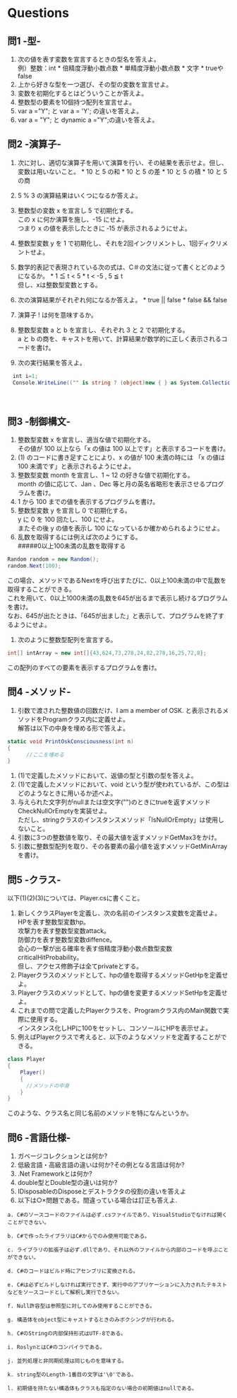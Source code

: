 # Questions
## 問1 -型-
  1. 次の値を表す変数を宣言するときの型名を答えよ。  
  例）整数：int
    * 倍精度浮動小数点数
    * 単精度浮動小数点数
    * 文字
    * trueやfalse
  1. 上から好きな型を一つ選び、その型の変数を宣言せよ。
  1. 変数を初期化するとはどういうことか答えよ。
  1. 整数型の要素を10個持つ配列を宣言せよ。
  1. var a ="Y";  と  var a = 'Y';  の違いを答えよ。
  1. var a = "Y"; と dynamic a ="Y";の違いを答えよ。

## 問2 -演算子-
  1. 次に対し、適切な演算子を用いて演算を行い、その結果を表示せよ。但し、変数は用いないこと。
    * 10 と 5 の和
    * 10 と 5 の差
    * 10 と 5 の積
    * 10 と 5 の商
  1. 5 % 3 の演算結果はいくつになるか答えよ。
  1. 整数型の変数 x を宣言し 5 で初期化する。  
  この x に何か演算を施し、-15 にせよ。  
  つまり x の値を表示したときに ‐15 が表示されるようにせよ。
  1. 整数型変数 y を 1 で初期化し、それを2回インクリメントし、1回ディクリメントせよ。
  1. 数学的表記で表現されている次の式は、C＃の文法に従って書くとどのようになるか。
    * 1 ≦ t < 5
    * t < -5 , 5 ≦ t  
但し、xは整数型変数とする。
  1. 次の演算結果がそれぞれ何になるか答えよ。
    * true || false
    * false && false
  1. 演算子 ! は何を意味するか。
  1. 整数型変数 a と b を宣言し、それぞれ 3 と 2 で初期化する。  
  a と b の商を、キャストを用いて、計算結果が数学的に正しく表示されるコードを書け。

  1. 次の実行結果を答えよ。

```csharp
　int i=1;
　Console.WriteLine(("" is string ? (object)new { } as System.Collections.IEnumerable : "Hello") ?? (i < 0 || (i = (++i) * 3) > 0 || (i = (++i) / 3) > 0 ? "Hello" + i : i + "Hello"));
```
　
## 問3 -制御構文-
  1. 整数型変数 x を宣言し、適当な値で初期化する。  
  その値が 100 以上なら「x の値は 100 以上です」と表示するコードを書け。
  1. (1) のコードに書き足すことにより、x の値が 100 未満の時には
  「x の値は 100 未満です」と表示されるようにせよ。
  1. 整数型変数 month を宣言し、1 ~ 12 の好きな値で初期化する。  
  month の値に応じて、Jan 、Dec 等と月の英名省略形を表示させるプログラムを書け。
  1. 1 から 100 までの値を表示するプログラムを書け。
  1. 整数型変数 y を宣言し 0 で初期化する。  
  y に 0 を 100 回たし、100 にせよ。  
  またその後 y の値を表示し 100 になっているか確かめられるようにせよ。
  1. 乱数を取得するには例えば次のようにする。  
  #####0以上100未満の乱数を取得する
  ```csharp
  Random random = new Random();  
  random.Next(100);  
  ```
  この場合、メソッドであるNextを呼び出すたびに、0以上100未満の中で乱数を取得することができる。  
  これを用いて、0以上1000未満の乱数を645が出るまで表示し続けるプログラムを書け。  
  なお、645が出たときは、「645が出ました」と表示して、プログラムを終了するようにせよ。
  1. 次のように整数型配列を宣言する。
  ```csharp
  int[] intArray = new int[]{43,624,73,278,24,82,278,16,25,72,8};
  ```
  この配列のすべての要素を表示するプログラムを書け。

## 問4 -メソッド-
  1. 引数で渡された整数値の回数だけ、I am a member of OSK. と表示されるメソッドをProgramクラス内に定義せよ。  
  解答は以下の中身を埋める形で答えよ。
  ```csharp
  static void PrintOskConsciousness(int n)
  {
        //ここを埋める
  }
  ```
  1. (1)で定義したメソッドにおいて、返値の型と引数の型を答えよ。
  1. (1)で定義したメソッドにおいて、void という型が使われているが、この型はどのようなときに用いるか述べよ。
  1. 与えられた文字列がnullまたは空文字("")のときにtrueを返すメソッドCheckNullOrEmptyを実装せよ。  
  ただし、stringクラスのインスタンスメソッド「IsNullOrEmpty」は使用しないこと。
  1. 引数に3つの整数値を取り、その最大値を返すメソッドGetMax3をかけ。
  1. 引数に整数型配列を取り、その各要素の最小値を返すメソッドGetMinArrayを書け。

## 問5 -クラス-
以下(1)(2)(3)については、Player.csに書くこと。
  1. 新しくクラスPlayerを定義し、次の名前のインスタンス変数を定義せよ。  
  HPを表す整数型変数hp。  
  攻撃力を表す整数型変数attack。  
  防御力を表す整数型変数diffence。  
  会心の一撃が出る確率を表す倍精度浮動小数点数型変数criticalHitProbability。  
  但し、アクセス修飾子は全てprivateとする。
  1. Playerクラスのメソッドとして、hpの値を取得するメソッドGetHpを定義せよ。
  1. Playerクラスのメソッドとして、hpの値を変更するメソッドSetHpを定義せよ。
  1. これまでの問で定義したPlayerクラスを、Programクラス内のMain関数で実際に使用する。  
  インスタンス化しHPに100をセットし、コンソールにHPを表示せよ。
  1. 例えばPlayerクラスで考えると、以下のようなメソッドを定義することができる。
  ```csharp
  class Player
  {
      Player()
      {
        //メソッドの中身
      }
  }
  ```
このような、クラス名と同じ名前のメソッドを特になんというか。

## 問6 -言語仕様-
  1. ガベージコレクションとは何か?
  2. 低級言語・高級言語の違いは何か?その例となる言語は何か?
  3. .Net Frameworkとは何か?
  4. double型とDouble型の違いは何か?
  5. IDisposableのDisposeとデストラクタの役割の違いを答えよ
  6. 以下は○×問題である。間違っている場合は訂正も答えよ.

    a. C#のソースコードのファイルは必ず.csファイルであり、VisualStudioでなければ開くことができない。

    b. C#で作ったライブラリはC#からでのみ使用可能である。

    c. ライブラリの拡張子は必ず.dllであり、それ以外のファイルから内部のコードを呼ぶことができない。  

    d. C#のコードはビルド時にアセンブリに変換される。

    e. C#は必ずビルドしなければ実行できず、実行中のアプリケーションに入力されたテキストなどをソースコードとして解釈し実行できない。

    f. Null許容型は参照型に対してのみ使用することができる。
      
    g. 構造体をobject型にキャストするときのみボクシングが行われる。

    h. C#のStringの内部保持形式はUTF-8である。

    i. RoslynとはC#のコンパイラである。

    j. 並列処理と非同期処理は同じものを意味する。

    k. string型のLength-1番目の文字は'\0'である。

    l. 初期値を持たない構造体もクラスも指定のない場合の初期値はnullである。

